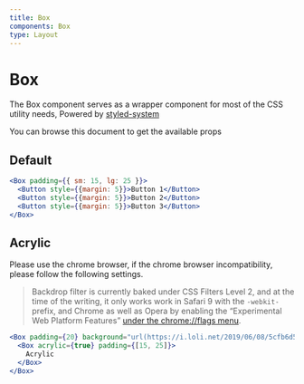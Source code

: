 ```yaml
---
title: Box
components: Box
type: Layout
---
```


# Box

<p class="description">The Box component serves as a wrapper component for most of the CSS utility needs, Powered by <a href="https://styled-system.com/">styled-system</a></p>

You can browse this document to get the available props

## Default

```jsx
<Box padding={{ sm: 15, lg: 25 }}>
  <Button style={{margin: 5}}>Button 1</Button>
  <Button style={{margin: 5}}>Button 2</Button>
  <Button style={{margin: 5}}>Button 3</Button>
</Box>
```

## Acrylic

Please use the chrome browser, if the chrome browser incompatibility, please follow the following settings.

> Backdrop filter is currently baked under CSS Filters Level 2, and at the time of the writing, it only works work in Safari 9 with the `-webkit-` prefix, and Chrome as well as Opera by enabling the “Experimental Web Platform Features” [under the chrome://flags menu](https://webdesign.tutsplus.com/tutorials/css-backdrop-filters--cms-27314).

```jsx
<Box padding={20} background="url(https://i.loli.net/2019/06/08/5cfb6d5a7456419123.jpg) center/cover fixed">
  <Box acrylic={true} padding={[15, 25]}>
    Acrylic
  </Box>
</Box>
```
